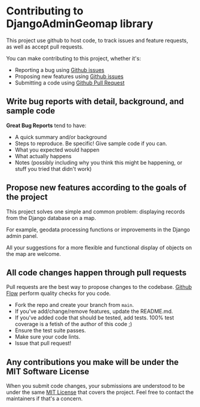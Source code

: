 # Contributing to DjangoAdminGeomap library
This project use github to host code, to track issues and feature requests, as well as accept pull requests.

You can make contributing to this project, whether it's:

-   Reporting a bug using [Github issues](https://github.com/vb64/django.admin.geomap/issues)
-   Proposing new features using [Github issues](https://github.com/vb64/django.admin.geomap/issues)
-   Submitting a code using [Github Pull Request](https://docs.github.com/en/github/collaborating-with-issues-and-pull-requests/creating-a-pull-request)

## Write bug reports with detail, background, and sample code
**Great Bug Reports** tend to have:

-   A quick summary and/or background
-   Steps to reproduce. Be specific! Give sample code if you can.
-   What you expected would happen
-   What actually happens
-   Notes (possibly including why you think this might be happening, or stuff you tried that didn't work)

## Propose new features according to the goals of the project
This project solves one simple and common problem: displaying records from the Django database on a map.

For example, geodata processing functions or improvements in the Django admin panel.

All your suggestions for a more flexible and functional display of objects on the map are welcome.

## All code changes happen through pull requests
Pull requests are the best way to propose changes to the codebase.
[Github Flow](https://guides.github.com/introduction/flow/index.html) perform quality checks for you code.

-   Fork the repo and create your branch from `main`.
-   If you've add/change/remove features, update the README.md.
-   If you've added code that should be tested, add tests. 100% test coverage is a fetish of the author of this code ;)
-   Ensure the test suite passes.
-   Make sure your code lints.
-   Issue that pull request!

## Any contributions you make will be under the MIT Software License
When you submit code changes, your submissions are understood to be under the same [MIT License](http://choosealicense.com/licenses/mit/) that covers the project. Feel free to contact the maintainers if that's a concern.
